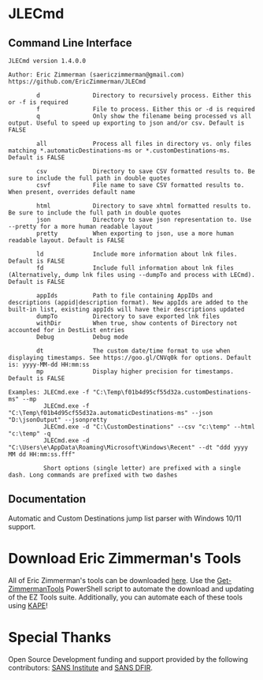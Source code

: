 # JLECmd

## Command Line Interface

    JLECmd version 1.4.0.0
    
    Author: Eric Zimmerman (saericzimmerman@gmail.com)
    https://github.com/EricZimmerman/JLECmd
    
            d               Directory to recursively process. Either this or -f is required
            f               File to process. Either this or -d is required
            q               Only show the filename being processed vs all output. Useful to speed up exporting to json and/or csv. Default is FALSE
    
            all             Process all files in directory vs. only files matching *.automaticDestinations-ms or *.customDestinations-ms. Default is FALSE
    
            csv             Directory to save CSV formatted results to. Be sure to include the full path in double quotes
            csvf            File name to save CSV formatted results to. When present, overrides default name
    
            html            Directory to save xhtml formatted results to. Be sure to include the full path in double quotes
            json            Directory to save json representation to. Use --pretty for a more human readable layout
            pretty          When exporting to json, use a more human readable layout. Default is FALSE
    
            ld              Include more information about lnk files. Default is FALSE
            fd              Include full information about lnk files (Alternatively, dump lnk files using --dumpTo and process with LECmd). Default is FALSE
    
            appIds          Path to file containing AppIDs and descriptions (appid|description format). New appIds are added to the built-in list, existing appIds will have their descriptions updated
            dumpTo          Directory to save exported lnk files
            withDir         When true, show contents of Directory not accounted for in DestList entries
            Debug           Debug mode
    
            dt              The custom date/time format to use when displaying timestamps. See https://goo.gl/CNVq0k for options. Default is: yyyy-MM-dd HH:mm:ss
            mp              Display higher precision for timestamps. Default is FALSE
    
    Examples: JLECmd.exe -f "C:\Temp\f01b4d95cf55d32a.customDestinations-ms" --mp
              JLECmd.exe -f "C:\Temp\f01b4d95cf55d32a.automaticDestinations-ms" --json "D:\jsonOutput" --jsonpretty
              JLECmd.exe -d "C:\CustomDestinations" --csv "c:\temp" --html "c:\temp" -q
              JLECmd.exe -d "C:\Users\e\AppData\Roaming\Microsoft\Windows\Recent" --dt "ddd yyyy MM dd HH:mm:ss.fff"
    
              Short options (single letter) are prefixed with a single dash. Long commands are prefixed with two dashes  

## Documentation

Automatic and Custom Destinations jump list parser with Windows 10/11 support.

[]()
[]()
[]()
[]()
[]()
[]()

# Download Eric Zimmerman's Tools

All of Eric Zimmerman's tools can be downloaded [here](https://ericzimmerman.github.io/#!index.md). Use the [Get-ZimmermanTools](https://f001.backblazeb2.com/file/EricZimmermanTools/Get-ZimmermanTools.zip) PowerShell script to automate the download and updating of the EZ Tools suite. Additionally, you can automate each of these tools using [KAPE](https://www.kroll.com/en/services/cyber-risk/incident-response-litigation-support/kroll-artifact-parser-extractor-kape)!

# Special Thanks

Open Source Development funding and support provided by the following contributors: [SANS Institute](http://sans.org/) and [SANS DFIR](http://dfir.sans.org/).
